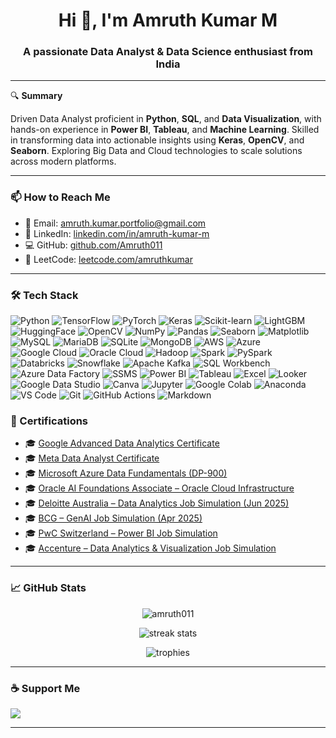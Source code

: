 <h1 align="center">Hi 👋, I'm Amruth Kumar M</h1>
<h3 align="center">A passionate Data Analyst & Data Science enthusiast from India</h3>

---

🔍 **Summary**

Driven Data Analyst proficient in **Python**, **SQL**, and **Data Visualization**, with hands-on experience in **Power BI**, **Tableau**, and **Machine Learning**. Skilled in transforming data into actionable insights using **Keras**, **OpenCV**, and **Seaborn**. Exploring Big Data and Cloud technologies to scale solutions across modern platforms.

---

### 📫 How to Reach Me
- 📧 Email: [amruth.kumar.portfolio@gmail.com](mailto:amruth.kumar.portfolio@gmail.com)
- 💼 LinkedIn: [linkedin.com/in/amruth-kumar-m](https://linkedin.com/in/amruth-kumar-m)
- 💻 GitHub: [github.com/Amruth011](https://github.com/Amruth011)
- 🧠 LeetCode: [leetcode.com/amruthkumar](https://leetcode.com/amruthkumar)

---

### 🛠️ Tech Stack

<!-- 🧠 Data Science & Machine Learning -->
![Python](https://img.shields.io/badge/-Python-3776AB?style=flat&logo=python)
![TensorFlow](https://img.shields.io/badge/-TensorFlow-FF6F00?style=flat&logo=tensorflow)
![PyTorch](https://img.shields.io/badge/-PyTorch-EE4C2C?style=flat&logo=pytorch)
![Keras](https://img.shields.io/badge/-Keras-D00000?style=flat&logo=keras)
![Scikit-learn](https://img.shields.io/badge/-Scikit--learn-F7931E?style=flat&logo=scikitlearn)
![LightGBM](https://img.shields.io/badge/-LightGBM-0288D1?style=flat&logo=lightgbm)
![HuggingFace](https://img.shields.io/badge/-HuggingFace-FCC624?style=flat&logo=huggingface)
![OpenCV](https://img.shields.io/badge/-OpenCV-5C3EE8?style=flat&logo=opencv)
![NumPy](https://img.shields.io/badge/-NumPy-013243?style=flat&logo=numpy)
![Pandas](https://img.shields.io/badge/-Pandas-150458?style=flat&logo=pandas)
![Seaborn](https://img.shields.io/badge/-Seaborn-3776AB?style=flat&logo=python)
![Matplotlib](https://img.shields.io/badge/-Matplotlib-11557C?style=flat&logo=python)
![MySQL](https://img.shields.io/badge/-MySQL-4479A1?style=flat&logo=mysql)
![MariaDB](https://img.shields.io/badge/-MariaDB-003545?style=flat&logo=mariadb)
![SQLite](https://img.shields.io/badge/-SQLite-003B57?style=flat&logo=sqlite)
![MongoDB](https://img.shields.io/badge/-MongoDB-47A248?style=flat&logo=mongodb)
![AWS](https://img.shields.io/badge/-AWS-232F3E?style=flat&logo=amazon-aws)
![Azure](https://img.shields.io/badge/-Azure-0078D4?style=flat&logo=microsoft-azure)
![Google Cloud](https://img.shields.io/badge/-Google%20Cloud-4285F4?style=flat&logo=google-cloud)
![Oracle Cloud](https://img.shields.io/badge/-Oracle%20Cloud-F80000?style=flat&logo=oracle)
![Hadoop](https://img.shields.io/badge/-Hadoop-66CCFF?style=flat&logo=apachehadoop)
![Spark](https://img.shields.io/badge/-Apache%20Spark-E25A1C?style=flat&logo=apachespark)
![PySpark](https://img.shields.io/badge/-PySpark-222222?style=flat&logo=apachespark&logoColor=orange)
![Databricks](https://img.shields.io/badge/-Databricks-E74C3C?style=flat&logo=databricks)
![Snowflake](https://img.shields.io/badge/-Snowflake-56B9EB?style=flat&logo=snowflake)
![Apache Kafka](https://img.shields.io/badge/-Kafka-231F20?style=flat&logo=apachekafka)
![SQL Workbench](https://img.shields.io/badge/-SQL%20Workbench-CC2927?style=flat&logo=datagrip&logoColor=white)
![Azure Data Factory](https://img.shields.io/badge/-Azure%20Data%20Factory-0078D4?style=flat&logo=microsoft-azure)
![SSMS](https://img.shields.io/badge/-SSMS-0078D7?style=flat&logo=microsoftsqlserver)
![Power BI](https://img.shields.io/badge/-Power%20BI-F2C811?style=flat&logo=powerbi)
![Tableau](https://img.shields.io/badge/-Tableau-E97627?style=flat&logo=tableau)
![Excel](https://img.shields.io/badge/-Excel-217346?style=flat&logo=microsoft-excel)
![Looker](https://img.shields.io/badge/-Looker-4285F4?style=flat&logo=looker)
![Google Data Studio](https://img.shields.io/badge/-Data%20Studio-4285F4?style=flat&logo=googledatastudio)
![Canva](https://img.shields.io/badge/-Canva-00C4CC?style=flat&logo=canva)
![Jupyter](https://img.shields.io/badge/-Jupyter-F37626?style=flat&logo=jupyter)
![Google Colab](https://img.shields.io/badge/-Google%20Colab-F9AB00?style=flat&logo=googlecolab)
![Anaconda](https://img.shields.io/badge/-Anaconda-44A833?style=flat&logo=anaconda)
![VS Code](https://img.shields.io/badge/-VS%20Code-007ACC?style=flat&logo=visual-studio-code)
![Git](https://img.shields.io/badge/-Git-F05032?style=flat&logo=git)
![GitHub Actions](https://img.shields.io/badge/-GitHub%20Actions-2088FF?style=flat&logo=githubactions)
![Markdown](https://img.shields.io/badge/-Markdown-000000?style=flat&logo=markdown)

### 🏅 Certifications

- 🎓 [Google Advanced Data Analytics Certificate](https://coursera.org/verify/professional-cert/IJT3ZVA05V3U)  
- 🎓 [Meta Data Analyst Certificate](https://coursera.org/verify/professional-cert/V0E462ZJQEXW)  
- 🎓 [Microsoft Azure Data Fundamentals (DP-900)](https://coursera.org/verify/specialization/L1100H8KFBKX)  
- 🎓 [Oracle AI Foundations Associate – Oracle Cloud Infrastructure](https://catalog-education.oracle.com/pls/certview/sharebadge?id=673DFD2F83BAF6145821A2075AC2A2357CDDD6BBDD17EC577FB5C01E2A721E85)  
- 🎓 [Deloitte Australia – Data Analytics Job Simulation (Jun 2025)](https://forage-uploads-prod.s3.amazonaws.com/completion-certificates/9PBTqmSxAf6zZTseP/io9DzWKe3PTsiS6GG_9PBTqmSxAf6zZTseP_PTtnnTyQ64nT7Aqbt_1750180455098_completion_certificate.pdf)  
- 🎓 [BCG – GenAI Job Simulation (Apr 2025)](https://forage-uploads-prod.s3.amazonaws.com/completion-certificates/SKZxezskWgmFjRvj9/gabev3vXhuACr48eb_SKZxezskWgmFjRvj9_PTtnnTyQ64nT7Aqbt_1745254200936_completion_certificate.pdf)  
- 🎓 [PwC Switzerland – Power BI Job Simulation](https://forage-uploads-prod.s3.amazonaws.com/completion-certificates/4sLyCPgmsy8DA6Dh3/a87GpgE6tiku7q3gu_4sLyCPgmsy8DA6Dh3_PTtnnTyQ64nT7Aqbt_1741518725526_completion_certificate.pdf)  
- 🎓 [Accenture – Data Analytics & Visualization Job Simulation](https://forage-uploads-prod.s3.amazonaws.com/completion-certificates/T6kdcdKSTfg2aotxT/hzmoNKtzvAzXsEqx8_T6kdcdKSTfg2aotxT_PTtnnTyQ64nT7Aqbt_1741419448261_completion_certificate.pdf)

---

### 📈 GitHub Stats

<p align="center">
  <img src="https://github-readme-stats.vercel.app/api?username=Amruth011&show_icons=true&theme=radical" alt="amruth011" />
</p>

<p align="center">
  <img src="https://github-readme-streak-stats.herokuapp.com/?user=Amruth011&theme=radical" alt="streak stats" />
</p>

<p align="center">
  <img src="https://github-profile-trophy.vercel.app/?username=Amruth011&theme=algolia" alt="trophies" />
</p>

---

### ☕ Support Me

<a href="https://www.buymeacoffee.com/amruthkumar">
  <img src="https://img.shields.io/badge/-Buy%20Me%20a%20Coffee-FFDD00?style=flat&logo=buy-me-a-coffee&logoColor=black" />
</a>

---

